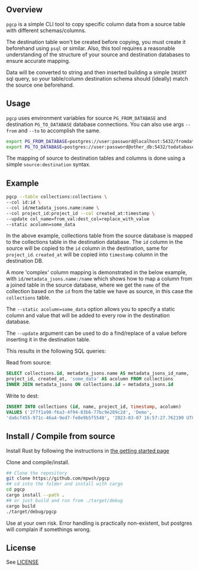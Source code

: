 ## Overview

`pgcp` is a simple CLI tool to copy specific column data from a source table with different schemas/columns.

The destination table won't be created before copying, you must create it beforehand using `psql` or similar. Also, this tool requires a reasonable understanding of the structure of your source and destination databases to ensure accurate mapping.

Data will be converted to string and then inserted building a simple `INSERT` sql query, so your table/column destination schema should (ideally) match the source one beforehand.

## Usage

`pgcp` uses environment variables for source `PG_FROM_DATABASE` and destination `PG_TO_DATABASE` database connections.
You can also use args `--from` and `--to` to accomplish the same.

```bash
export PG_FROM_DATABASE=postgres://user:password@localhost:5432/fromdatabase
export PG_TO_DATABASE=postgres://user:password@other_db:5432/todatabase
```

The mapping of source to destination tables and columns is done using a simple `source:destination` syntax.

## Example

```bash
pgcp --table collections:collections \
--col id:id \
--col id/metadata_jsons.name:name \
--col project_id:project_id --col created_at:timestamp \
--update col_name=from_val:dest_col=replace_with_value
--static acolumn=some_data
```

In the above example, collections table from the source database is mapped to the collections table in the destination database. The `id` column in the source will be copied to the `id` column in the destination, same for `project_id`. `created_at` will be copied into `timestamp` column in the destination DB.

A more 'complex' column mapping is demonstrated in the below example, with `id/metadata_jsons.name:/name` which shows how to map a column from a joined table in the source database, where we get the `name` of the collection based on the `id` from the table we have as source, in this case the `collections` table.

The `--static acolumn=some_data` option allows you to specify a static column and value that will be added to every row in the destination database.

The `--update` argument can be used to do a find/replace of a value before inserting it in the destination table.

This results in the following SQL queries:

Read from source:

```sql
SELECT collections.id, metadata_jsons.name AS metadata_jsons_id_name,
project_id, created_at, 'some_data' AS acolumn FROM collections
INNER JOIN metadata_jsons ON collections.id = metadata_jsons.id
```

Write to dest:

```sql
INSERT INTO collections (id, name, project_id, timestamp, acolumn)
VALUES ('2f7f1a90-f6a3-4f94-83b6-77bc9e289c2d', 'Demo',
'da6cf455-971c-46a4-9ed7-fe0e9b5f5548', '2023-03-07 16:57:27.762190 UTC', 'some_data')
```

## Install / Compile from source

Install Rust by following the instructions in [the getting started page](https://www.rust-lang.org/learn/get-started)

Clone and compile/install.

```bash
## Clone the repository
git clone https://github.com/mpwsh/pgcp
## cd into the folder and install with cargo
cd pgcp
cargo install --path .
## or just build and run from ./target/debug
cargo build
./target/debug/pgcp
```

Use at your own risk. Error handling is practically non-existent, but postgres will complain if somethings wrong.

## License

See [LICENSE](LICENSE)
